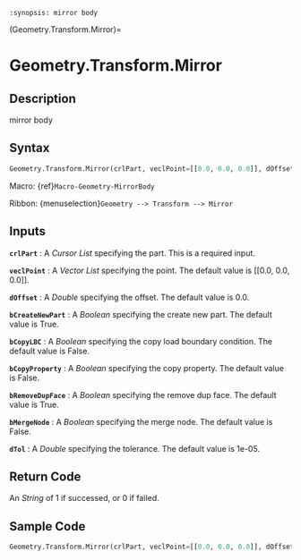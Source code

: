 ```{module} Geometry.Transform.Mirror()
:synopsis: mirror body
```

(Geometry.Transform.Mirror)=

# Geometry.Transform.Mirror

## Description

mirror body

## Syntax

```python
Geometry.Transform.Mirror(crlPart, veclPoint=[[0.0, 0.0, 0.0]], dOffset=0.0, bCreateNewPart=True, bCopyLBC=False, bCopyProperty=False, bRemoveDupFace=True, bMergeNode=False, dTol=1e-05)
```

Macro: {ref}`Macro-Geometry-MirrorBody`

Ribbon: {menuselection}`Geometry --> Transform --> Mirror`

## Inputs

**`crlPart`**
: A _Cursor List_ specifying the part. This is a required input.

**`veclPoint`**
: A _Vector List_ specifying the point. The default value is [[0.0, 0.0, 0.0]].

**`dOffset`**
: A _Double_ specifying the offset. The default value is 0.0.

**`bCreateNewPart`**
: A _Boolean_ specifying the create new part. The default value is True.

**`bCopyLBC`**
: A _Boolean_ specifying the copy load boundary condition. The default value is False.

**`bCopyProperty`**
: A _Boolean_ specifying the copy property. The default value is False.

**`bRemoveDupFace`**
: A _Boolean_ specifying the remove dup face. The default value is True.

**`bMergeNode`**
: A _Boolean_ specifying the merge node. The default value is False.

**`dTol`**
: A _Double_ specifying the tolerance. The default value is 1e-05.

## Return Code

An _String_ of 1 if successed, or 0 if failed.

## Sample Code

```python
Geometry.Transform.Mirror(crlPart, veclPoint=[[0.0, 0.0, 0.0]], dOffset=0.0, bCreateNewPart=True, bCopyLBC=False, bCopyProperty=False, bRemoveDupFace=True, bMergeNode=False, dTol=1e-05)
```
